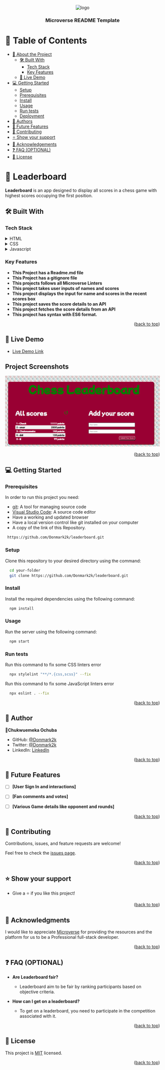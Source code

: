 <a name="readme-top"></a>

<!--
HOW TO USE:
This is an example of how you may give instructions on setting up your project locally.

Modify this file to match your project and remove sections that don't apply.

REQUIRED SECTIONS:
- Table of Contents
- About the Project
  - Built With
  - Live Demo
- Getting Started
- Authors
- Future Features
- Contributing
- Show your support
- Acknowledgements
- License

OPTIONAL SECTIONS:
- FAQ

After you're finished please remove all the comments and instructions!
-->

<div align="center">
  <!-- You are encouraged to replace this logo with your own! Otherwise you can also remove it. -->
  <img src="https://cdn.icon-icons.com/icons2/3414/PNG/512/star_leaderboard_icon_218055.png" alt="logo" width="140"  height="auto" />
  <br/>

  <h3><b>Microverse README Template</b></h3>

</div>

<!-- TABLE OF CONTENTS -->

# 📗 Table of Contents

- [📖 About the Project](#about-project)
  - [🛠 Built With](#built-with)
    - [Tech Stack](#tech-stack)
    - [Key Features](#key-features)
  - [🚀 Live Demo](#live-demo)
- [💻 Getting Started](#getting-started)
  - [Setup](#setup)
  - [Prerequisites](#prerequisites)
  - [Install](#install)
  - [Usage](#usage)
  - [Run tests](#run-tests)
  - [Deployment](#triangular_flag_on_post-deployment)
- [👥 Authors](#authors)
- [🔭 Future Features](#future-features)
- [🤝 Contributing](#contributing)
- [⭐️ Show your support](#support)
- [🙏 Acknowledgements](#acknowledgements)
- [❓ FAQ (OPTIONAL)](#faq)
- [📝 License](#license)

<!-- PROJECT DESCRIPTION -->

# 📖 Leaderboard  <a name="about-project"></a>

**Leaderboard** is an app designed to display all scores in a chess game with highest scores occupying the first position.


## 🛠 Built With <a name="built-with"></a>
### Tech Stack <a name="tech-stack"></a>

<details>
  <summary>HTML</summary>
  <ul>
    <li><a href="https://developer.mozilla.org/en-US/docs/Web/HTML">Link to HTML</a></li>
  </ul>
</details>

<details>
  <summary>CSS</summary>
  <ul>
    <li><a href="https://developer.mozilla.org/en-US/docs/Web/CSS">Link to CSS</a></li>
  </ul>
</details>

<details>
  <summary>Javascript</summary>
  <ul>
    <li><a href="https://www.javascript.com/">Link to Javascript</a></li>
  </ul>
</details>
<!-- Features -->

### Key Features <a name="key-features"></a>

- **This Project has a Readme.md file**
- **This Project has a gitignore file**
- **This projects follows all Microverse Linters**
- **This project takes user inputs of names and scores**
- **This project displays the input for name and scores in the recent scores box**
- **This project saves the score details to an API**
- **This project fetches the score details from an API**
- **This project has syntax with ES6 format.**


<p align="right">(<a href="#readme-top">back to top</a>)</p>

<!-- LIVE DEMO -->

## 🚀 Live Demo <a name="live-demo"></a>

<!-- > Add a link to your deployed project. -->

- [Live Demo Link](https://donmark2k.github.io/leaderboard/dist/)

## Project Screenshots

![Home page](./src/asset/screenshot.png)

<p align="right">(<a href="#readme-top">back to top</a>)</p>

<!-- GETTING STARTED -->

## 💻 Getting Started <a name="getting-started"></a>

### Prerequisites

In order to run this project you need:
- [git](https://git-scm.com/downloads): A tool for managing source code
- [Visual Studio Code](https://code.visualstudio.com/): A source code editor
- Have a working and updated browser
- Have a local version control like git installed on your computer
- A copy of the link of this Repository.
```sh
 https://github.com/Donmark2k/leaderboard.git
```

### Setup
Clone this repository to your desired directory using the command: 

```sh
  cd your-folder
  git clone https://github.com/Donmark2k/leaderboard.git 
```

### Install

Install the required dependencies using the following command:

```sh
  npm install
```
### Usage
Run the server using the following command:

```sh
  npm start
```
### Run tests
Run this command to fix some CSS linters error
```sh
  npx stylelint "**/*.{css,scss}" --fix
``` 
Run this command to fix some JavaScript linters error
```sh
  npx eslint . --fix
```

<p align="right">(<a href="#readme-top">back to top</a>)</p>

<!-- AUTHORS -->

## 👥 Author <a name="authors"></a>

 👤**Chukwuemeka Ochuba**

- GitHub: [@Donmark2k](https://github.com/Donmark2k)
- Twitter: [@Donmark2k](https://twitter.com/donmark2k)
- LinkedIn: [LinkedIn](https://www.linkedin.com/in/chukwuemeka-ochuba/)


<p align="right">(<a href="#readme-top">back to top</a>)</p>

<!-- FUTURE FEATURES -->

## 🔭 Future Features <a name="future-features"></a>

- [ ] **[User Sign In and interactions]**
- [ ] **[Fan comments and votes]**
- [ ] **[Various Game details like opponent and rounds]**


<p align="right">(<a href="#readme-top">back to top</a>)</p>

<!-- CONTRIBUTING -->

## 🤝 Contributing <a name="contributing"></a>

Contributions, issues, and feature requests are welcome!

Feel free to check the [issues page](https://github.com/Donmark2k/leaderboard/issues).

<p align="right">(<a href="#readme-top">back to top</a>)</p>

<!-- SUPPORT -->

## ⭐️ Show your support <a name="support"></a>

- Give a ⭐️ if you like this project!

<p align="right">(<a href="#readme-top">back to top</a>)</p>

<!-- ACKNOWLEDGEMENTS -->

## 🙏 Acknowledgments <a name="acknowledgements"></a>

I would like to appreciate [Microverse](https://www.microverse.org/) for providing the resources and the platform for us to be a Professional full-stack developer.

<p align="right">(<a href="#readme-top">back to top</a>)</p>

<!-- FAQ (optional) -->

## ❓ FAQ (OPTIONAL) <a name="faq"></a>

- **Are Leaderboard fair?**

  - Leaderboard aim to be fair by ranking participants based on objective criteria. 

- **How can I get on a leaderboard?**

  - To get on a leaderboard, you need to participate in the competition associated with it.


<p align="right">(<a href="#readme-top">back to top</a>)</p>

<!-- LICENSE -->

## 📝 License <a name="license"></a>

This project is [MIT](./LICENSE) licensed.

<p align="right">(<a href="#readme-top">back to top</a>)</p>
